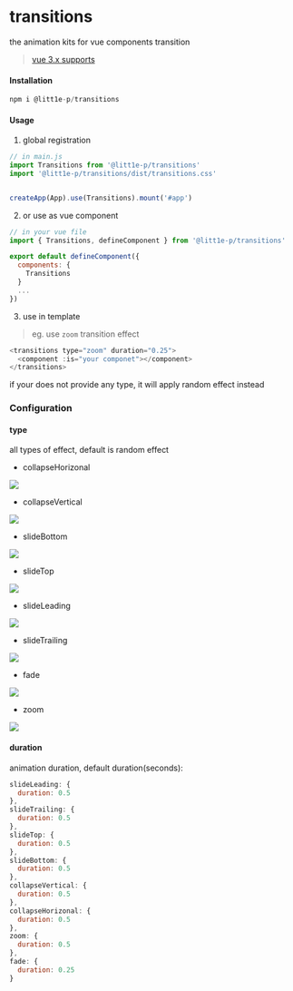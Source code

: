 # transitions

the animation kits for vue components transition

> [vue 3.x supports](https://github.com/litt1e-p/transitions/tree/next)

#### Installation

```js
npm i @litt1e-p/transitions
```

#### Usage

1. global registration

```js
// in main.js
import Transitions from '@litt1e-p/transitions'
import '@litt1e-p/transitions/dist/transitions.css'


createApp(App).use(Transitions).mount('#app')
```

2. or use as vue component

```js
// in your vue file
import { Transitions, defineComponent } from '@litt1e-p/transitions'

export default defineComponent({
  components: {
    Transitions
  }
  ...
})
```

3. use in template

> eg. use `zoom` transition effect

```js
<transitions type="zoom" duration="0.25">
  <component :is="your componet"></component>
</transitions>
```

if your does not provide any type, it will apply random effect instead

### Configuration

#### type

all types of effect, default is random effect

- collapseHorizonal

![](./screenshots/collapseHorizonal.gif)  

- collapseVertical

![](./screenshots/collapseVertical.gif) 

- slideBottom

![](./screenshots/slideBottom.gif) 

- slideTop

![](./screenshots/slideTop.gif) 

- slideLeading

![](./screenshots/slideLeading.gif) 

- slideTrailing

![](./screenshots/slideTrailing.gif) 

- fade

![](./screenshots/fade.gif) 

- zoom

![](./screenshots/zoom.gif) 


#### duration

animation duration, default duration(seconds):

```js
slideLeading: {
  duration: 0.5
},
slideTrailing: {
  duration: 0.5
},
slideTop: {
  duration: 0.5
},
slideBottom: {
  duration: 0.5
},
collapseVertical: {
  duration: 0.5
},
collapseHorizonal: {
  duration: 0.5
},
zoom: {
  duration: 0.5
},
fade: {
  duration: 0.25
}
```